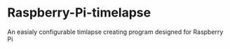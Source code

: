 # Raspberry-Pi-timelapse
An easialy configurable timlapse creating program designed for Raspberry Pi
